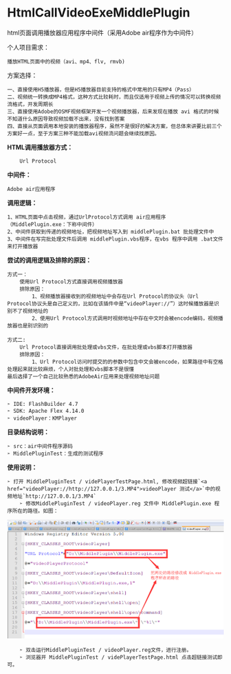 # HtmlCallVideoExeMiddlePlugin
html页面调用播放器应用程序中间件（采用Adobe air程序作为中间件）

个人项目需求：

	播放HTML页面中的视频（avi、mp4、flv, rmvb)

方案选择：

	一、直接使用H5播放器，但是H5播放器目前支持的格式中常用的只有MP4（Pass）
	二、视频统一转换成MP4格式，这种方式比较耗时，而且仅适用于视频上传的情况可以转换视频流格式，开发周期长
	三、直接使用Adobe的OSMF视频框架开发一个视频播放器，后来发现在播放 avi 格式的时候不知道什么原因导致视频加载不出来，没有找到答案
	四、直接从页面调用本地安装的播放器程序，虽然不是很好的解决方案，但总体来讲要比前三个方案好一点，至于方案三种不能加载avi视频流问题会继续找原因。
	
**HTML调用播放器方式：**

        Url Protocol
	
**中间件：**

	Adobe air应用程序
	
**调用逻辑：**

	1、HTML页面中点击视频，通过UrlProtocol方式调用 air应用程序（MiddlePlugin.exe：下称中间件）
	2、中间件获取到传递的视频地址，把视频地址写入到 middlePlugin.bat 批处理文件中
	3、中间件在写完批处理文件后调用 middlePlugin.vbs程序，在vbs 程序中调用 .bat文件来打开播放器
	
**尝试的调用逻辑及排除的原因：**

	方式一：
		使用Url Protocol方式直接调用视频播放器
		排除原因：
			1、视频播放器接收到的视频地址中会存在Url Protocol的协议头（Url Protocol协议头是自己定义的，比如在该插件中是“videoPlayer://”）这时候播放器是识别不了视频地址的
			2、使用Url Protocol方式调用时视频地址中存在中文时会被encode编码，视频播放器也是别识别的
	
	方式二:
		Url Protocol直接调用批处理或vbs文件，在批处理或vbs脚本打开播放器
		排除原因：
			1、Url Protocol访问时提交的的参数中包含中文会被encode，如果路径中有空格处理起来就比较麻烦，个人对批处理和vbs脚本不是很懂
	最后选择了一个自己比较熟悉的AdobeAir应用来处理视频地址问题

**中间件开发环境：**

	➣ IDE: FlashBuilder 4.7
	➣ SDK: Apache Flex 4.14.0
	➣ videoPlayer：KMPlayer

**目录结构说明：**

	➣ src：air中间件程序源码
	➣ MiddlePluginTest：生成的测试程序

**使用说明：**

	➣ 打开 MiddlePluginTest / videPlayerTestPage.html, 修改视频超链接`<a href="videoPlayer://http://127.0.0.1/3.MP4">videoPlayer 测试</a>`中的视频地址`http://127.0.0.1/3.MP4`
        ➣ 修改MiddlePluginTest / videoPlayer.reg 文件中 MiddlePlugin.exe 程序所在的路径。如图：
	
![image](https://github.com/Mr-hongji/HtmlCallVideoExeMiddlePlugin/blob/master/images/videoPlayerreg.png)

        ➣ 双击运行MiddlePluginTest / videoPlayer.reg文件，进行注册。
        ➣ 浏览器开 MiddlePluginTest / videPlayerTestPage.html 点击超链接测试即可。

	

